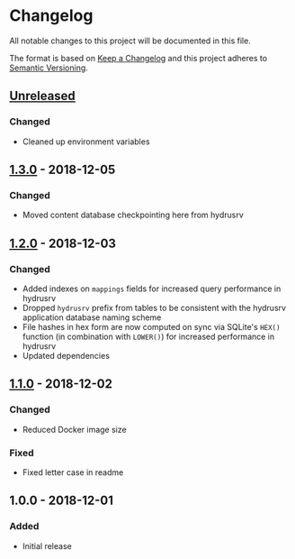 # Changelog

All notable changes to this project will be documented in this file.

The format is based on [Keep a Changelog](http://keepachangelog.com/en/1.0.0/)
and this project adheres to [Semantic Versioning](http://semver.org/spec/v2.0.0.html).

## [Unreleased]

### Changed

+ Cleaned up environment variables

## [1.3.0] - 2018-12-05

### Changed

+ Moved content database checkpointing here from hydrusrv

## [1.2.0] - 2018-12-03

### Changed

+ Added indexes on `mappings` fields for increased query performance in
  hydrusrv
+ Dropped `hydrusrv` prefix from tables to be consistent with the hydrusrv
  application database naming scheme
+ File hashes in hex form are now computed on sync via SQLite's `HEX()`
  function (in combination with `LOWER()`) for increased performance in
  hydrusrv
+ Updated dependencies

## [1.1.0] - 2018-12-02

### Changed

+ Reduced Docker image size

### Fixed

+ Fixed letter case in readme

## 1.0.0 - 2018-12-01

### Added

+ Initial release

[Unreleased]: https://github.com/mserajnik/hydrusrv-sync/compare/1.3.0...develop
[1.3.0]: https://github.com/mserajnik/hydrusrv-sync/compare/1.2.0...1.3.0
[1.2.0]: https://github.com/mserajnik/hydrusrv-sync/compare/1.1.0...1.2.0
[1.1.0]: https://github.com/mserajnik/hydrusrv-sync/compare/1.0.0...1.1.0

